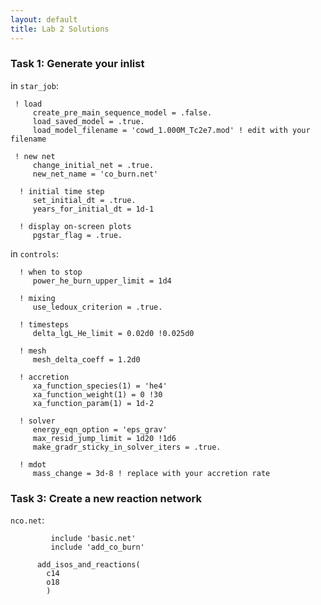 ```yaml
---
layout: default
title: Lab 2 Solutions
---
```



### Task 1: Generate your inlist

in <code>star_job</code>:

```
 ! load 
     create_pre_main_sequence_model = .false.
     load_saved_model = .true.
     load_model_filename = 'cowd_1.000M_Tc2e7.mod' ! edit with your filename

 ! new net
     change_initial_net = .true.
     new_net_name = 'co_burn.net'

  ! initial time step
     set_initial_dt = .true.
     years_for_initial_dt = 1d-1

  ! display on-screen plots
     pgstar_flag = .true.
```

in <code>controls</code>:

```
  ! when to stop
     power_he_burn_upper_limit = 1d4

  ! mixing
     use_ledoux_criterion = .true.

  ! timesteps
     delta_lgL_He_limit = 0.02d0 !0.025d0

  ! mesh
     mesh_delta_coeff = 1.2d0

  ! accretion
     xa_function_species(1) = 'he4'
     xa_function_weight(1) = 0 !30
     xa_function_param(1) = 1d-2

  ! solver
     energy_eqn_option = 'eps_grav'
     max_resid_jump_limit = 1d20 !1d6
     make_gradr_sticky_in_solver_iters = .true.

  ! mdot
     mass_change = 3d-8 ! replace with your accretion rate

```



### Task 3: Create a new reaction network

<code>nco.net</code>:

```
         include 'basic.net'
         include 'add_co_burn'

      add_isos_and_reactions(
        c14
        o18
        )
```

